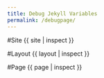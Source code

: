```yaml
---
title: Debug Jekyll Variables
permalink: /debugpage/
---
```


#Site
{{ site | inspect }}

#Layout
{{ layout | inspect }}

#Page
{{ page | inspect }}
